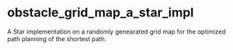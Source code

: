 # obstacle_grid_map_a_star_impl
A Star implementation on a randomly genearated grid map for the optimized path planning of the shortest path.
